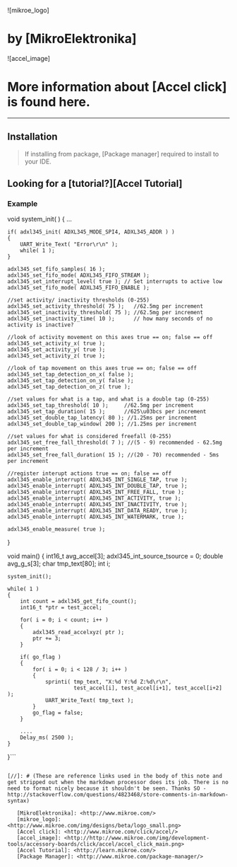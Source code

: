 ![mikroe_logo] 
# by [MikroElektronika]
![accel_image] 
# More information about [Accel click] is found here.
---
## Installation
>If installing from package, [Package manager] required to install to your IDE.  

## Looking for a [tutorial?][Accel Tutorial]

### Example
void system_init( )
{
    ...
    
    if( adxl345_init( ADXL345_MODE_SPI4, ADXL345_ADDR ) )
    {
        UART_Write_Text( "Error\r\n" );
        while( 1 );
    }
    
    adxl345_set_fifo_samples( 16 );
    adxl345_set_fifo_mode( ADXL345_FIFO_STREAM );
    adxl345_set_interrupt_level( true ); // Set interrupts to active low
    adxl345_set_fifo_mode( ADXL345_FIFO_ENABLE );

    //set activity/ inactivity thresholds (0-255)
    adxl345_set_activity_threshold( 75 );   //62.5mg per increment
    adxl345_set_inactivity_threshold( 75 ); //62.5mg per increment
    adxl345_set_inactivity_time( 10 );      // how many seconds of no activity is inactive?

    //look of activity movement on this axes true == on; false == off
    adxl345_set_activity_x( true );
    adxl345_set_activity_y( true );
    adxl345_set_activity_z( true );

    //look of tap movement on this axes true == on; false == off
    adxl345_set_tap_detection_on_x( false );
    adxl345_set_tap_detection_on_y( false );
    adxl345_set_tap_detection_on_z( true );

    //set values for what is a tap, and what is a double tap (0-255)
    adxl345_set_tap_threshold( 10 );     //62.5mg per increment
    adxl345_set_tap_duration( 15 );      //625\u03bcs per increment
    adxl345_set_double_tap_latency( 80 ); //1.25ms per increment
    adxl345_set_double_tap_window( 200 ); //1.25ms per increment

    //set values for what is considered freefall (0-255)
    adxl345_set_free_fall_threshold( 7 ); //(5 - 9) recommended - 62.5mg per increment
    adxl345_set_free_fall_duration( 15 ); //(20 - 70) recommended - 5ms per increment

    //register interupt actions true == on; false == off
    adxl345_enable_interrupt( ADXL345_INT_SINGLE_TAP, true );
    adxl345_enable_interrupt( ADXL345_INT_DOUBLE_TAP, true );
    adxl345_enable_interrupt( ADXL345_INT_FREE_FALL, true );
    adxl345_enable_interrupt( ADXL345_INT_ACTIVITY, true );
    adxl345_enable_interrupt( ADXL345_INT_INACTIVITY, true );
    adxl345_enable_interrupt( ADXL345_INT_DATA_READY, true );
    adxl345_enable_interrupt( ADXL345_INT_WATERMARK, true );
    
    adxl345_enable_measure( true );
}


void main() 
{
    int16_t avg_accel[3];
    adxl345_int_source_tsource = 0;
    double avg_g_s[3];
    char tmp_text[80];
    int i;
    
    system_init();
    
    while( 1 )
    {
        int count = adxl345_get_fifo_count();
        int16_t *ptr = test_accel;

        for( i = 0; i < count; i++ )
        {
            adxl345_read_accelxyz( ptr );
            ptr += 3;
        }
        
        if( go_flag )
        {
            for( i = 0; i < 128 / 3; i++ )
            {
                sprinti( tmp_text, "X:%d Y:%d Z:%d\r\n", 
                         test_accel[i], test_accel[i+1], test_accel[i+2] );
                UART_Write_Text( tmp_text );
            }
            go_flag = false;
        } 

        ....
        Delay_ms( 2500 );
    }
}```

```

[//]: # (These are reference links used in the body of this note and get stripped out when the markdown processor does its job. There is no need to format nicely because it shouldn't be seen. Thanks SO - http://stackoverflow.com/questions/4823468/store-comments-in-markdown-syntax)

   [MikroElektronika]: <http://www.mikroe.com/>
   [mikroe_logo]: <http://www.mikroe.com/img/designs/beta/logo_small.png>
   [Accel click]: <http://www.mikroe.com/click/accel/>
   [accel_image]: <http://http://www.mikroe.com/img/development-tools/accessory-boards/click/accel/accel_click_main.png>
   [Accel Tutorial]: <http://learn.mikroe.com/>
   [Package Manager]: <http://www.mikroe.com/package-manager/>